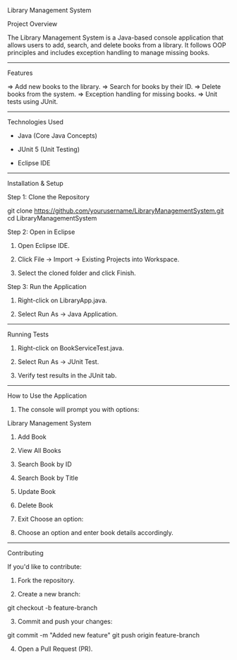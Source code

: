 Library Management System

 Project Overview

The Library Management System is a Java-based console application that allows users to add, search, and delete books from a library. 
It follows OOP principles and includes exception handling to manage missing books.

----------

 Features
 
 => Add new books to the library.
 => Search for books by their ID.
 => Delete books from the system.
 => Exception handling for missing books.
 => Unit tests using JUnit.

----------

 Technologies Used

- Java (Core Java Concepts)

- JUnit 5 (Unit Testing)

- Eclipse IDE

-----------

 Installation & Setup

Step 1: Clone the Repository

git clone https://github.com/yourusername/LibraryManagementSystem.git
cd LibraryManagementSystem

Step 2: Open in Eclipse

1. Open Eclipse IDE.


2. Click File → Import → Existing Projects into Workspace.


3. Select the cloned folder and click Finish.



Step 3: Run the Application

1. Right-click on LibraryApp.java.


2. Select Run As → Java Application.

-----------

 Running Tests

1. Right-click on BookServiceTest.java.


2. Select Run As → JUnit Test.


3. Verify test results in the JUnit tab.

---------

 How to Use the Application

1. The console will prompt you with options:

Library Management System
1. Add Book
2. View All Books
3. Search Book by ID
4. Search Book by Title
5. Update Book
6. Delete Book
7. Exit
Choose an option: 


2. Choose an option and enter book details accordingly.

------------

 Contributing

 If you'd like to contribute:

1. Fork the repository.


2. Create a new branch:

git checkout -b feature-branch


3. Commit and push your changes:

git commit -m "Added new feature"
git push origin feature-branch


4. Open a Pull Request (PR).

